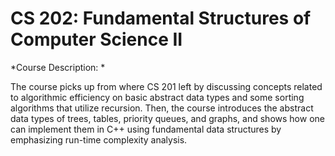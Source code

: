 # CS 202: Fundamental Structures of Computer Science II
*Course Description: *

The course picks up from where CS 201 left by discussing concepts related to algorithmic efficiency on basic abstract data types and some sorting algorithms that utilize recursion. Then, the course introduces the abstract data types of trees, tables, priority queues, and graphs, and shows how one can implement them in C++ using fundamental data structures by emphasizing run-time complexity analysis. 
